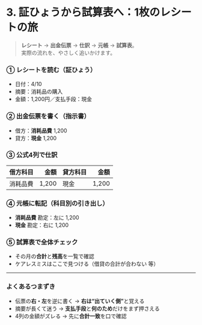 # 3. 証ひょうから試算表へ：1枚のレシートの旅

> **レシート** → **出金伝票** → **仕訳** → **元帳** → **試算表**。  
> 実際の流れを、やさしく追いかけます。

### ① レシートを読む（証ひょう）

- 日付：4/10
- 摘要：消耗品の購入
- 金額：1,200円／支払手段：現金

### ② 出金伝票を書く（指示書）

- 借方：**消耗品費** 1,200
- 貸方：**現金** 1,200

### ③ 公式4列で仕訳

| 借方科目 |  金額 | 貸方科目 |  金額 |
| -------- | ----: | -------- | ----: |
| 消耗品費 | 1,200 | 現金     | 1,200 |

### ④ 元帳に転記（科目別の引き出し）

- **消耗品費** 勘定：左に 1,200
- **現金** 勘定：右に 1,200

### ⑤ 試算表で全体チェック

- その月の**合計**と**残高**を一覧で確認
- ケアレスミスはここで見つける（借貸の合計が合わない 等）

<hr class="sep"/>

### よくあるつまずき

- 伝票の**右・左**を逆に書く → <strong>右は“出ていく側”</strong>と覚える
- 摘要が長くて迷う → **支払手段**と**何のため**だけをまず押さえる
- 4列の金額がズレる → 先に**合計一致**を口で確認
